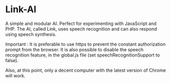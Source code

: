 Link-AI
=======

A simple and modular AI. Perfect for experimenting with JavaScript and PHP. The AI, called Link, uses speech recognition and can also respond using speech synthesis.

Important : It is preferable to use https to prevent the constant authorization prompt from the browser. It is also possible to disable the speech recognition feature, in the global.js file (set speechRecognitionSupport to false).

Also, at this point, only a decent computer with the latest version of Chrome will work.


